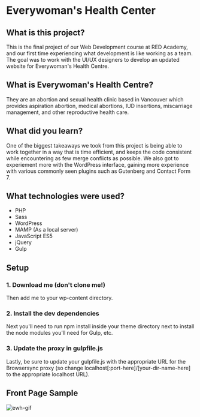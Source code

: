 # Everywoman's Health Center 

## What is this project?
This is the final project of our Web Development course at RED Academy, and our first time experiencing what development is like working as a team. The goal was to work with the UI/UX designers to develop an updated website for Everywoman's Health Centre.

## What is Everywoman's Health Centre?
They are an abortion and sexual health clinic based in Vancouver which provides aspiration abortion, medical abortions, IUD insertions, miscarriage management, and other reproductive health care.

## What did you learn?
One of the biggest takeaways we took from this project is being able to work together in a way that is time efficient, and keeps the code consistent while encountering as few merge conflicts as possible. We also got to experiement more with the WordPress interface, gaining more experience with various commonly seen plugins such as Gutenberg and Contact Form 7.

## What technologies were used?
- PHP
- Sass
- WordPress
- MAMP (As a local server)
- JavaScript ES5
- jQuery
- Gulp

## Setup
### 1. Download me (don't clone me!)
Then add me to your wp-content directory.

### 2. Install the dev dependencies
Next you'll need to run npm install inside your theme directory next to install the node modules you'll need for Gulp, etc.

### 3. Update the proxy in gulpfile.js
Lastly, be sure to update your gulpfile.js with the appropriate URL for the Browsersync proxy (so change localhost[:port-here]/[your-dir-name-here] to the appropriate localhost URL).

## Front Page Sample

![ewh-gif](https://user-images.githubusercontent.com/40439744/45775467-b6595900-bc04-11e8-9fae-e7a6f71cd235.gif)